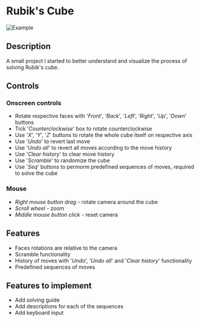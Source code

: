 # Rubik's Cube

![Example](https://i.imgur.com/8NFzDie.gif)

## Description

A small project I started to better understand and visualize the process of solving Rubik's cube.

## Controls

### Onscreen controls

- Rotate respective faces with '_Front_', '_Back_', '_Left_', '_Right_', '_Up_', '_Down_' buttons
- Tick '_Counterclockwise_' box to rotate counterclockwise
- Use '_X_', '_Y_', '_Z_' buttons to rotate the whole cube itself on respective axis
- Use '_Undo_' to revert last move
- Use '_Undo all_' to revert all moves according to the move history
- Use '_Clear history_' to clear move history
- Use '_Scramble_' to randomize the cube
- Use '_Seq_' buttons to permorm predefined sequences of moves, required to solve the cube 

### Mouse

- _Right mouse button drag_ - rotate camera around the cube
- _Scroll wheel_ - zoom
- _Middle mouse button click_ - reset camera

## Features

- Faces rotations are relative to the camera
- Scramble functionality
- History of moves with '_Undo_', '_Undo all_' and '_Clear history_' functionality
- Predefined sequences of moves

## Features to implement

- Add solving guide
- Add descriptions for each of the sequences
- Add keyboard input